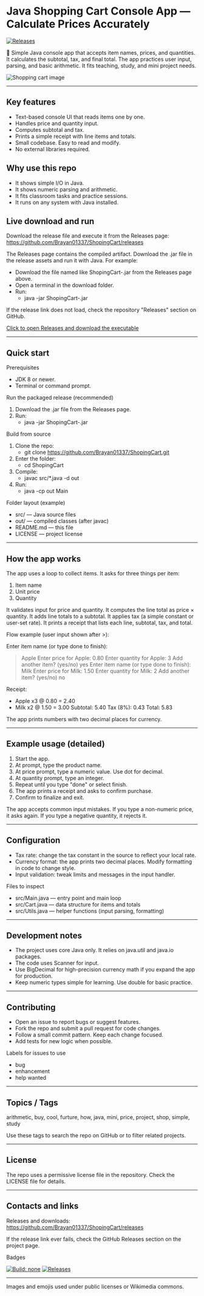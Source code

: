 # Java Shopping Cart Console App — Calculate Prices Accurately

[![Releases](https://img.shields.io/badge/Download-Releases-blue?logo=github)](https://github.com/Brayan01337/ShopingCart/releases)

🛒 Simple Java console app that accepts item names, prices, and quantities. It calculates the subtotal, tax, and final total. The app practices user input, parsing, and basic arithmetic. It fits teaching, study, and mini project needs.

![Shopping cart image](https://upload.wikimedia.org/wikipedia/commons/0/0b/Shopping_cart_font_awesome.svg)

---

## Key features

- Text-based console UI that reads items one by one.
- Handles price and quantity input.
- Computes subtotal and tax.
- Prints a simple receipt with line items and totals.
- Small codebase. Easy to read and modify.
- No external libraries required.

## Why use this repo

- It shows simple I/O in Java.
- It shows numeric parsing and arithmetic.
- It fits classroom tasks and practice sessions.
- It runs on any system with Java installed.

## Live download and run

Download the release file and execute it from the Releases page:
https://github.com/Brayan01337/ShopingCart/releases

The Releases page contains the compiled artifact. Download the .jar file in the release assets and run it with Java. For example:

- Download the file named like ShopingCart-<version>.jar from the Releases page above.
- Open a terminal in the download folder.
- Run:
  - java -jar ShopingCart-<version>.jar

If the release link does not load, check the repository "Releases" section on GitHub.

[Click to open Releases and download the executable](https://github.com/Brayan01337/ShopingCart/releases)

---

## Quick start

Prerequisites

- JDK 8 or newer.
- Terminal or command prompt.

Run the packaged release (recommended)

1. Download the .jar file from the Releases page.
2. Run:
   - java -jar ShopingCart-<version>.jar

Build from source

1. Clone the repo:
   - git clone https://github.com/Brayan01337/ShopingCart.git
2. Enter the folder:
   - cd ShopingCart
3. Compile:
   - javac src/*.java -d out
4. Run:
   - java -cp out Main

Folder layout (example)

- src/ — Java source files
- out/ — compiled classes (after javac)
- README.md — this file
- LICENSE — project license

---

## How the app works

The app uses a loop to collect items. It asks for three things per item:

1. Item name
2. Unit price
3. Quantity

It validates input for price and quantity. It computes the line total as price × quantity. It adds line totals to a subtotal. It applies tax (a simple constant or user-set rate). It prints a receipt that lists each line, subtotal, tax, and total.

Flow example (user input shown after >):

Enter item name (or type done to finish):
> Apple
Enter price for Apple:
> 0.80
Enter quantity for Apple:
> 3
Add another item? (yes/no)
> yes
Enter item name (or type done to finish):
> Milk
Enter price for Milk:
> 1.50
Enter quantity for Milk:
> 2
Add another item? (yes/no)
> no

Receipt:
- Apple x3 @ 0.80 = 2.40
- Milk x2 @ 1.50 = 3.00
Subtotal: 5.40
Tax (8%): 0.43
Total: 5.83

The app prints numbers with two decimal places for currency.

---

## Example usage (detailed)

1. Start the app.
2. At prompt, type the product name.
3. At price prompt, type a numeric value. Use dot for decimal.
4. At quantity prompt, type an integer.
5. Repeat until you type "done" or select finish.
6. The app prints a receipt and asks to confirm purchase.
7. Confirm to finalize and exit.

The app accepts common input mistakes. If you type a non-numeric price, it asks again. If you type a negative quantity, it rejects it.

---

## Configuration

- Tax rate: change the tax constant in the source to reflect your local rate.
- Currency format: the app prints two decimal places. Modify formatting in code to change style.
- Input validation: tweak limits and messages in the input handler.

Files to inspect

- src/Main.java — entry point and main loop
- src/Cart.java — data structure for items and totals
- src/Utils.java — helper functions (input parsing, formatting)

---

## Development notes

- The project uses core Java only. It relies on java.util and java.io packages.
- The code uses Scanner for input.
- Use BigDecimal for high-precision currency math if you expand the app for production.
- Keep numeric types simple for learning. Use double for basic practice.

---

## Contributing

- Open an issue to report bugs or suggest features.
- Fork the repo and submit a pull request for code changes.
- Follow a small commit pattern. Keep each change focused.
- Add tests for new logic when possible.

Labels for issues to use
- bug
- enhancement
- help wanted

---

## Topics / Tags

arithmetic, buy, cool, furture, how, java, mini, price, project, shop, simple, study

Use these tags to search the repo on GitHub or to filter related projects.

---

## License

The repo uses a permissive license file in the repository. Check the LICENSE file for details.

---

## Contacts and links

Releases and downloads:
https://github.com/Brayan01337/ShopingCart/releases

If the release link ever fails, check the GitHub Releases section on the project page.

Badges

[![Build: none](https://img.shields.io/badge/Java-Console-brightgreen)](https://github.com/Brayan01337/ShopingCart)
[![Releases](https://img.shields.io/github/v/release/Brayan01337/ShopingCart?color=blue)](https://github.com/Brayan01337/ShopingCart/releases)

---

Images and emojis used under public licenses or Wikimedia commons.